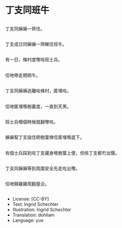 # 丁支同班牛

##
丁支同嫲嫲一齊住。

##
丁支成日同嫲嫲一齊睇住班牛。

##
有一日，條村度嚟咗班士兵。

##
佢哋帶走晒啲牛。

##
丁支同嫲嫲逃離咗條村，匿埋咗。

##
佢哋匿埋喺樹叢度，一直到天黑。

##
班士兵嗰個時候就翻嚟咗。

##
嫲嫲幫丁支搇住啲樹葉俾佢匿埋喺底下。

##
有個士兵踩到咗丁支藏身嘅樹葉上便，但係丁支都冇出聲。

##
丁支同嫲嫲等到周圍安全先走咗出嚟。

##
佢哋靜雞雞爬翻屋企。

##
* License: [CC-BY]
* Text: Ingrid Schechter
* Illustration: Ingrid Schechter
* Translation: dohliam
* Language: yue
